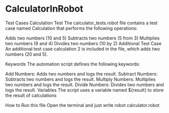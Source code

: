 # CalculatorInRobot

Test Cases
Calculation Test
The calculator_tests.robot file contains a test case named Calculation that performs the following operations:

Adds two numbers (10 and 5)
Subtracts two numbers (5 from 3)
Multiplies two numbers (9 and 4)
Divides two numbers (10 by 2)
Additional Test Case
An additional test case calculation 2 is included in the file, which adds two numbers (20 and 5).

Keywords
The automation script defines the following keywords:

Add Numbers: Adds two numbers and logs the result.
Subtract Numbers: Subtracts two numbers and logs the result.
Multiply Numbers: Multiplies two numbers and logs the result.
Divide Numbers: Divides two numbers and logs the result.
Variables
The script uses a variable named ${result} to store the result of calculations

How to Run this file 
Open the terminal and just write robot calculator.robot
